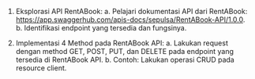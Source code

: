1. Eksplorasi API RentABook:
    a. Pelajari dokumentasi API dari RentABook: https://app.swaggerhub.com/apis-docs/sepulsa/RentABook-API/1.0.0.
    b. Identifikasi endpoint yang tersedia dan fungsinya.
    
2. Implementasi 4 Method pada RentABook API:
    a. Lakukan request dengan method GET, POST, PUT, dan DELETE pada endpoint yang tersedia di RentABook API.
    b. Contoh: Lakukan operasi CRUD pada resource client.